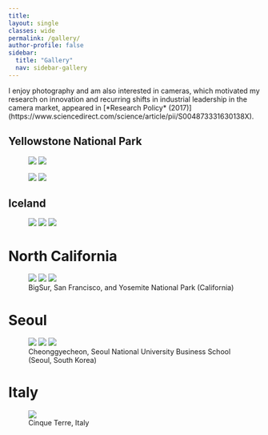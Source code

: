 ```yaml
---
title:
layout: single
classes: wide
permalink: /gallery/
author-profile: false
sidebar:
  title: "Gallery"
  nav: sidebar-gallery
---
```

<div style="margin-top:10px;"></div> <!-- -30px -->
I enjoy photography and am also interested in cameras, which motivated my research on innovation and recurring shifts in industrial leadership in the camera market, appeared in [*Research Policy* (2017)](https://www.sciencedirect.com/science/article/pii/S004873331630138X).

## Yellowstone National Park

<figure class="half">
  <a href="/assets/images/YSN-3.jpg"><img src="/assets/images/YSN-3.jpg"></a>
  <img src="/assets/images/YSN-4.jpg">
	<!--<figcaption>Yellowstone National Park</figcaption>-->
</figure>

<figure class="half">
	<img src="/assets/images/YSN-1.jpg">
	<img src="/assets/images/YSN-2.jpg">
	<!--<figcaption>Yellowstone National Park</figcaption>-->
</figure>

## Iceland

<figure class="third">
	<img src="/assets/images/ICE-1.jpg">
	<img src="/assets/images/ICE-2.jpg">
	<img src="/assets/images/ICE-3.jpg">
	<!--<figcaption>Iceland</figcaption>-->
</figure>


# North California

<figure class="third">
	<img src="/assets/images/BigSur.jpg">
	<img src="/assets/images/SF.jpg">
	<img src="/assets/images/Yosemite.jpg">
	<figcaption>BigSur, San Francisco, and Yosemite National Park (California)</figcaption>
</figure>

# Seoul

<figure class="third">
	<img src="/assets/images/Seoul-1.jpg">
	<img src="/assets/images/Seoul-2.jpg">
	<img src="/assets/images/Seoul-3.jpg">
	<figcaption>Cheonggyecheon, Seoul National University Business School (Seoul, South Korea)</figcaption>
</figure>

# Italy

<figure>
	<img src="/assets/images/ITALY.jpg">
	<figcaption>Cinque Terre, Italy</figcaption>
</figure>
